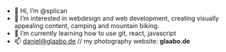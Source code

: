 - 👋 Hi, I’m @splican
- 👀 I’m interested in webdesign and web development, creating visually appealing content, camping and mountain biking.
- 🌱 I’m currently learning how to use git, react, javascript
- 📫 daniel@glaabo.de // my photography website: **glaabo.de**

<!---
splican/splican is a ✨ special ✨ repository because its `README.md` (this file) appears on your GitHub profile.
You can click the Preview link to take a look at your changes.
--->
